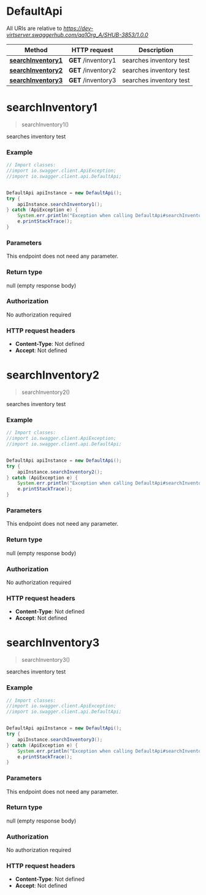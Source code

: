 # DefaultApi

All URIs are relative to *https://dev-virtserver.swaggerhub.com/qa1Org_A/SHUB-3853/1.0.0*

Method | HTTP request | Description
------------- | ------------- | -------------
[**searchInventory1**](DefaultApi.md#searchInventory1) | **GET** /inventory1 | searches inventory test
[**searchInventory2**](DefaultApi.md#searchInventory2) | **GET** /inventory2 | searches inventory test
[**searchInventory3**](DefaultApi.md#searchInventory3) | **GET** /inventory3 | searches inventory test


<a name="searchInventory1"></a>
# **searchInventory1**
> searchInventory1()

searches inventory test

### Example
```java
// Import classes:
//import io.swagger.client.ApiException;
//import io.swagger.client.api.DefaultApi;


DefaultApi apiInstance = new DefaultApi();
try {
    apiInstance.searchInventory1();
} catch (ApiException e) {
    System.err.println("Exception when calling DefaultApi#searchInventory1");
    e.printStackTrace();
}
```

### Parameters
This endpoint does not need any parameter.

### Return type

null (empty response body)

### Authorization

No authorization required

### HTTP request headers

 - **Content-Type**: Not defined
 - **Accept**: Not defined

<a name="searchInventory2"></a>
# **searchInventory2**
> searchInventory2()

searches inventory test

### Example
```java
// Import classes:
//import io.swagger.client.ApiException;
//import io.swagger.client.api.DefaultApi;


DefaultApi apiInstance = new DefaultApi();
try {
    apiInstance.searchInventory2();
} catch (ApiException e) {
    System.err.println("Exception when calling DefaultApi#searchInventory2");
    e.printStackTrace();
}
```

### Parameters
This endpoint does not need any parameter.

### Return type

null (empty response body)

### Authorization

No authorization required

### HTTP request headers

 - **Content-Type**: Not defined
 - **Accept**: Not defined

<a name="searchInventory3"></a>
# **searchInventory3**
> searchInventory3()

searches inventory test

### Example
```java
// Import classes:
//import io.swagger.client.ApiException;
//import io.swagger.client.api.DefaultApi;


DefaultApi apiInstance = new DefaultApi();
try {
    apiInstance.searchInventory3();
} catch (ApiException e) {
    System.err.println("Exception when calling DefaultApi#searchInventory3");
    e.printStackTrace();
}
```

### Parameters
This endpoint does not need any parameter.

### Return type

null (empty response body)

### Authorization

No authorization required

### HTTP request headers

 - **Content-Type**: Not defined
 - **Accept**: Not defined

